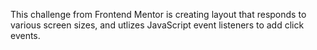 This challenge from Frontend Mentor is creating layout that responds to various screen sizes, and utlizes JavaScript event listeners to add click events.
